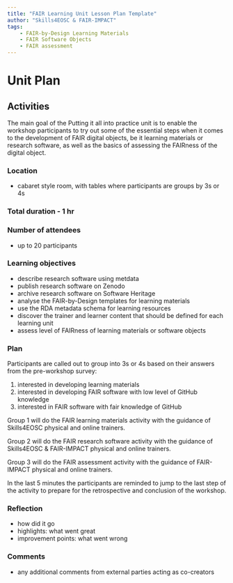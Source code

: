```yaml
---
title: "FAIR Learning Unit Lesson Plan Template"
author: "Skills4EOSC & FAIR-IMPACT"
tags: 
    - FAIR-by-Design Learning Materials
    - FAIR Software Objects
    - FAIR assessment
---
```


# Unit Plan

## Activities

The main goal of the Putting it all into practice unit is to enable the workshop participants to try out some of the essential steps when it comes to the development of FAIR digital objects, be it learning materials or research software, as well as the basics of assessing the FAIRness of the digital object.

### Location
- cabaret style room, with tables where participants are groups by 3s or 4s

### Total duration - 1 hr

### Number of attendees
- up to 20 participants

### Learning objectives
- describe research software using metdata
- publish research software on Zenodo
- archive research software on Software Heritage
- analyse the FAIR-by-Design templates for learning materials
- use the RDA metadata schema for learning resources
- discover the trainer and learner content that should be defined for each learning unit
- assess level of FAIRness of learning materials or software objects

### Plan
Participants are called out to group into 3s or 4s based on their answers from the pre-workshop survey:

1. interested in developing learning materials
2. interested in developing FAIR software with low level of GitHub knowledge
3. interested in FAIR software with fair knowledge of GitHub

Group 1 will do the FAIR learning materials activity with the guidance of Skills4EOSC physical and online trainers.

Group 2 will do the FAIR research software activity with the guidance of Skills4EOSC & FAIR-IMPACT physical and online trainers.

Group 3 will do the FAIR assessment activity with the guidance of FAIR-IMPACT physical and online trainers.

In the last 5 minutes the participants are reminded to jump to the last step of the activity to prepare for the retrospective and conclusion of the workshop.

### Reflection
- how did it go
- highlights: what went great
- improvement points: what went wrong

### Comments
- any additional comments from external parties acting as co-creators